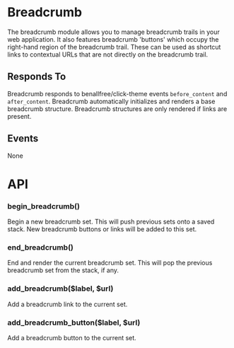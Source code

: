 # Breadcrumb

The breadcrumb module allows you to manage breadcrumb trails in your web application. It also features breadcrumb 'buttons' which occupy the right-hand region of the breadcrumb trail. These can be used as shortcut links to contextual URLs that are not directly on the breadcrumb trail.

## Responds To

Breadcrumb responds to benallfree/click-theme events `before_content` and `after_content`. Breadcrumb automatically initializes and renders a base breadcrumb structure. Breadcrumb structures are only rendered if links are present.

## Events

None

# API

### begin_breadcrumb() 

Begin a new breadcrumb set. This will push previous sets onto a saved stack. New breadcrumb buttons or links will be added to this set.

### end_breadcrumb()

End and render the current breadcrumb set. This will pop the previous breadcrumb set from the stack, if any.

### add_breadcrumb($label, $url)

Add a breadcrumb link to the current set.

### add_breadcrumb_button($label, $url)

Add a breadcrumb button to the current set.